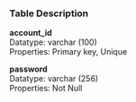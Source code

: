 ### Table Description

**account_id**   
Datatype: varchar (100)   
Properties: Primary key, Unique

**password**   
Datatype: varchar (256)   
Properties: Not Null
